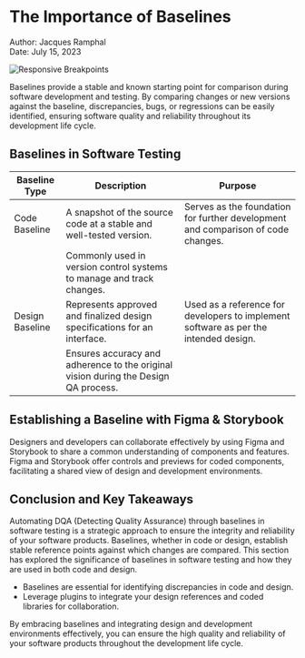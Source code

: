 # The Importance of Baselines


Author: Jacques Ramphal  
Date: July 15, 2023

![Responsive Breakpoints](https://miro.medium.com/max/1400/0*QuR2HZPsD6O5fyjb)


Baselines provide a stable and known starting point for comparison during software development and testing. By comparing changes or new versions against the baseline, discrepancies, bugs, or regressions can be easily identified, ensuring software quality and reliability throughout its development life cycle.

## Baselines in Software Testing


| Baseline Type   | Description                                                                                          | Purpose                                                                                                       |
|-----------------|------------------------------------------------------------------------------------------------------|----------------------------------------------------------------------------------------------------------------|
| Code Baseline   | A snapshot of the source code at a stable and well-tested version.                                 | Serves as the foundation for further development and comparison of code changes.                            |
|                 | Commonly used in version control systems to manage and track changes.                                |                                                                                                                |
| Design Baseline | Represents approved and finalized design specifications for an interface.                            | Used as a reference for developers to implement software as per the intended design.                         |
|                 | Ensures accuracy and adherence to the original vision during the Design QA process.                  |                                                                                                                |


## Establishing a Baseline with Figma & Storybook

Designers and developers can collaborate effectively by using Figma and Storybook to share a common understanding of components and features. Figma and Storybook offer controls and previews for coded components, facilitating a shared view of design and development environments.

## Conclusion and Key Takeaways

Automating DQA (Detecting Quality Assurance) through baselines in software testing is a strategic approach to ensure the integrity and reliability of your software products. Baselines, whether in code or design, establish stable reference points against which changes are compared. This section has explored the significance of baselines in software testing and how they are used in both code and design.

- Baselines are essential for identifying discrepancies in code and design.
- Leverage plugins to integrate your design references and coded libraries for collaboration.

By embracing baselines and integrating design and development environments effectively, you can ensure the high quality and reliability of your software products throughout the development life cycle.


